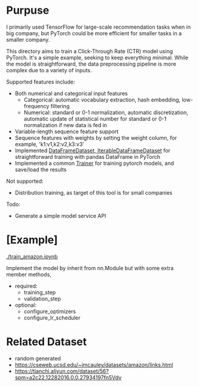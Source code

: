 # Purpuse


I primarily used TensorFlow for large-scale recommendation tasks when in big company, but PyTorch could be more efficient for smaller tasks in a smaller company.

This directory aims to train a Click-Through Rate (CTR) model using PyTorch. It's a simple example, seeking to keep everything minimal. While the model is straightforward, the data preprocessing pipeline is more complex due to a variety of inputs.

Supported features include:

* Both numerical and categorical input features
  * Categorical: automatic vocabulary extraction, hash embedding, low-frequency filtering
  * Numerical: standard or 0-1 normalization, automatic discretization, automatic update of statistical number for standard or 0-1 normalization if new data is fed in
* Variable-length sequence feature support
* Sequence features with weights by setting the weight column, for example, 'k1:v1,k2:v2,k3:v3'
* Implemented [DataFrameDataset, IterableDataFrameDataset](./core/dataset.py) for straightforward training with pandas DataFrame in PyTorch
* Implemented a common [Trainer](./core/trainer.py) for training pytorch models, and save/load the results

Not supported:

- Distribution training, as target of this tool is for small companies

Todo:

- Generate a simple model service API

# [Example]

[./train_amazon.ipynb](./train_amazon.ipynb)

Implement the model by inherit from nn.Module but with some extra member methods,

- required:
    - training_step
    - validation_step
- optional:
    - configure_optimizers
    - configure_lr_scheduler

# Related Dataset

- random generated
- https://cseweb.ucsd.edu/~jmcauley/datasets/amazon/links.html
- https://tianchi.aliyun.com/dataset/56?spm=a2c22.12282016.0.0.27934197fn5Vdv
